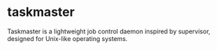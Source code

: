 # taskmaster
Taskmaster is a lightweight job control daemon inspired by supervisor, designed for Unix-like operating systems. 
